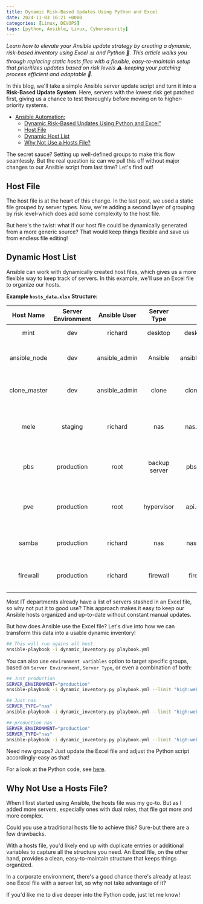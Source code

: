 ```yaml
---
title: Dynamic Risk-Based Updates Using Python and Excel
date: 2024-11-03 16:21 +0000
categories: [Linux, DEVOPS]
tags: [python, Ansible, Linux, Cybersecurity]
---
```


*Learn how to elevate your Ansible update strategy by creating a dynamic, risk-based inventory using Excel 📊 and Python 🐍. This article walks you through replacing static hosts files with a flexible, easy-to-maintain setup that prioritizes updates based on risk levels ⚠️-keeping your patching process efficient and adaptable 🚀.*

In this blog, we'll take a simple Ansible server update script and turn it into a **Risk-Based Update System**. Here, servers with the lowest risk get patched first, giving us a chance to test thoroughly before moving on to higher-priority systems.

- [Ansible Automation:](#ansible-automation)
  - [Dynamic Risk-Based Updates Using Python and Excel"](#dynamic-risk-based-updates-using-python-and-excel)
  - [Host File](#host-file)
  - [Dynamic Host List](#dynamic-host-list)
  - [Why Not Use a Hosts File?](#why-not-use-a-hosts-file)


The secret sauce? Setting up well-defined groups to make this flow seamlessly. But the real question is: can we pull this off without major changes to our Ansible script from last time? Let's find out! 

## Host File

The host file is at the heart of this change. In the last post, we used a static file grouped by server types. Now, we're adding a second layer of grouping by risk level-which does add some complexity to the host file.

But here's the twist: what if our host file could be dynamically generated from a more generic source? That would keep things flexible and save us from endless file editing!

## Dynamic Host List

Ansible can work with dynamically created host files, which gives us a more flexible way to keep track of servers. In this example, we'll use an Excel file to organize our hosts.

**Example `hosts_data.xlsx` Structure:**

| Host Name      | Server Environment | Ansible User   | Server Type | DNS                        | Notes                                      |
|:--------------:|:------------------:|:--------------:|:-----------:|:--------------------------:|:------------------------------------------:|
| mint           | dev                | richard        | desktop     | desktop.sebostech.LOCAL    | Mint desk top                              |
| ansible_node   | dev                | ansible_admin  | Ansible     | ansible_node.sebostech.local | Development server; Only updates monthly   |
| clone_master   | dev                | ansible_admin  | clone       | clone.dev.sebostech.local  | Development server; Only updates monthly   |
| mele           | staging            | richard        | nas         | nas.stage.sebostech.local  | Testing server; Used for application testing |
| pbs            | production         | root           | backup server | pbs.prod.sebostech.local  | Testing server; Used for application testing |
| pve            | production         | root           | hypervisor  | api.stage.sebostech.local  | Testing server; Used for application testing |
| samba          | production         | richard        | nas         | nas.prod.sebostech.local   | Critical server; Requires daily backup     |
| firewall       | production         | richard        | firewall    | firewall.sebostech.local   | Critical server; Requires daily backup     |



Most IT departments already have a list of servers stashed in an Excel file, so why not put it to good use? This approach makes it easy to keep our Ansible hosts organized and up-to-date without constant manual updates. 

But how does Ansible use the Excel file? Let's dive into how we can transform this data into a usable dynamic inventory!

```bash
## This will run agains all host
ansible-playbook -i dynamic_inventory.py playbook.yml
```

You can also use  `environment variables` option to target specific groups, based on `Server Environment`, `Server Type`, or even a combination of both:

```bash
## Just production
SERVER_ENVIRONMENT="production" 
ansible-playbook -i dynamic_inventory.py playbook.yml --limit "high:web"

## Just nas
SERVER_TYPE="nas" 
ansible-playbook -i dynamic_inventory.py playbook.yml --limit "high:web"

## production nas
SERVER_ENVIRONMENT="production" 
SERVER_TYPE="nas" 
ansible-playbook -i dynamic_inventory.py playbook.yml --limit "high:web"

```

Need new groups? Just update the Excel file and adjust the Python script accordingly-easy as that!

For a look at the Python code, see [here](https://github.com/richard-sebos/DynamicRisk-BasedUpdates.git).

## Why Not Use a Hosts File?

When I first started using Ansible, the hosts file was my go-to. But as I added more servers, especially ones with dual roles, that file got more and more complex.

Could you use a traditional hosts file to achieve this? Sure-but there are a few drawbacks.

With a hosts file, you'd likely end up with duplicate entries or additional variables to capture all the structure you need. An Excel file, on the other hand, provides a clean, easy-to-maintain structure that keeps things organized.

 In a corporate environment, there's a good chance there's already at least one Excel file with a server list, so why not take advantage of it?

If you'd like me to dive deeper into the Python code, just let me know!
